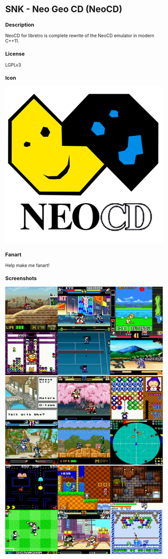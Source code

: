 # SNK - Neo Geo CD (NeoCD)

### Description

NeoCD for libretro is complete rewrite of the NeoCD emulator in modern C++11.

### License

LGPLv3

### Icon

![SNK - Neo Geo CD (NeoCD) icon](game.libretro.neocd/resources/icon.png)

### Fanart

Help make me fanart!

### Screenshots

![SNK - Neo Geo CD (NeoCD) screenshot](game.libretro.neocd/resources/screenshot-01.jpg)
![SNK - Neo Geo CD (NeoCD) screenshot](game.libretro.neocd/resources/screenshot-02.jpg)
![SNK - Neo Geo CD (NeoCD) screenshot](game.libretro.neocd/resources/screenshot-03.jpg)
